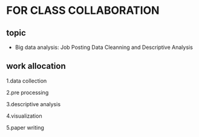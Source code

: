 # FOR CLASS COLLABORATION

## topic

* Big data analysis: Job Posting Data Cleanning and Descriptive Analysis

## work allocation

1.data collection

2.pre processing

3.descriptive analysis

4.visualization

5.paper writing